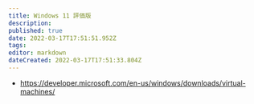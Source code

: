 ```yaml
---
title: Windows 11 評価版
description: 
published: true
date: 2022-03-17T17:51:51.952Z
tags: 
editor: markdown
dateCreated: 2022-03-17T17:51:33.804Z
---
```



- <https://developer.microsoft.com/en-us/windows/downloads/virtual-machines/>
